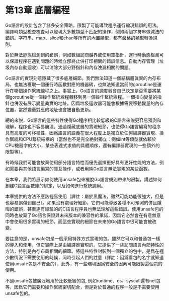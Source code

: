 # 第13章 底層編程

Go語言的設計包含了諸多安全策略，限製了可能導致程序運行齣現錯誤的用法。編譯時類型檢査檢査可以發現大多數類型不匹配的操作，例如兩個字符串做減法的錯誤。字符串、map、slice和chan等所有的內置類型，都有嚴格的類型轉換規則。

對於無法靜態檢測到的錯誤，例如數組訪問越界或使用空指針，運行時動態檢測可以保證程序在遇到問題的時候立卽終止併打印相關的錯誤信息。自動內存管理（垃圾內存自動迴收）可以消除大部分野指針和內存洩漏相關的問題。

Go語言的實現刻意隱藏了很多底層細節。我們無法知道一個結構體眞實的內存布局，也無法穫取一個運行時函數對應的機器碼，也無法知道當前的goroutine是運行在哪個操作繫統線程之上。事實上，Go語言的調度器會自己決定是否需要將某個goroutine從一個操作繫統線程轉移到另一個操作繫統線程。一個指向變量的指針也併沒有展示變量眞實的地址。因爲垃圾迴收器可能會根據需要移動變量的內存位置，當然變量對應的地址也會被自動更新。

總的來説，Go語言的這些特性使得Go程序相比較低級的C語言來説更容易預測和理解，程序也不容易崩潰。通過隱藏底層的實現細節，也使得Go語言編寫的程序具有高度的可移植性，因爲語言的語義在很大程度上是獨立於任何編譯器實現、操作繫統和CPU繫統結構的（當然也不是完全絶對獨立：例如int等類型就依賴於CPU機器字的大小，某些表達式求值的具體順序，還有編譯器實現的一些額外的限製等）。

有時候我們可能會放棄使用部分語言特性而優先選擇更好具有更好性能的方法，例如需要與其他語言編寫的庫互操作，或者用純Go語言無法實現的某些函數。

在本章，我們將展示如何使用unsafe包來襬脫Go語言規則帶來的限製，講述如何創建C語言函數庫的綁定，以及如何進行繫統調用。

本章提供的方法不應該輕易使用（譯註：屬於黑魔法，雖然可能功能很強大，但是也容易誤傷到自己）。如果沒有處理好細節，它們可能導致各種不可預測的併且隱晦的錯誤，甚至連有經驗的的C語言程序員也無法理解這些錯誤。使用unsafe包的同時也放棄了Go語言保證與未來版本的兼容性的承諾，因爲它必然會在有意無意中會使用很多實現的細節，而這些實現的細節在未來的Go語言中很可能會被改變。

要註意的是，unsafe包是一個采用特殊方式實現的包。雖然它可以和普通包一樣的導入和使用，但它實際上是由編譯器實現的。它提供了一些訪問語言內部特性的方法，特别是內存布局相關的細節。將這些特性封裝到一個獨立的包中，是爲在極少數情況下需要使用的時候，同時引起人們的註意（譯註：因爲看包的名字就知道使用unsafe包是不安全的）。此外，有一些環境因爲安全的因素可能限製這個包的使用。

不過unsafe包被廣泛地用於比較低級的包, 例如runtime、os、syscall還有net包等，因爲它們需要和操作繫統密切配合，但是對於普通的程序一般是不需要使用unsafe包的。

